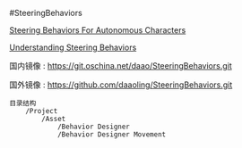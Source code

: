 #SteeringBehaviors

[Steering Behaviors For Autonomous Characters](http://www.red3d.com/cwr/steer)

[Understanding Steering Behaviors](http://gamedevelopment.tutsplus.com/series/understanding-steering-behaviors--gamedev-12732)

国内镜像 : https://git.oschina.net/daao/SteeringBehaviors.git

国外镜像 : https://github.com/daaoling/SteeringBehaviors.git



	目录结构
		/Project
			/Asset
				/Behavior Designer
				/Behavior Designer Movement
